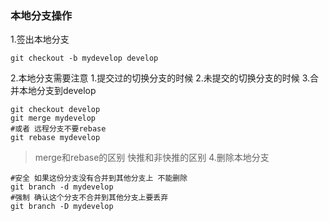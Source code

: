 ### 本地分支操作
1.签出本地分支
```
git checkout -b mydevelop develop
```
2.本地分支需要注意
    1.提交过的切换分支的时候
    2.未提交的切换分支的时候
3.合并本地分支到develop
```
git checkout develop
git merge mydevelop
#或者 远程分支不要rebase
git rebase mydevelop 
```
> merge和rebase的区别 快推和非快推的区别
4.删除本地分支
```
#安全 如果这份分支没有合并到其他分支上 不能删除
git branch -d mydevelop 
#强制 确认这个分支不合并到其他分支上要丢弃
git branch -D mydevelop